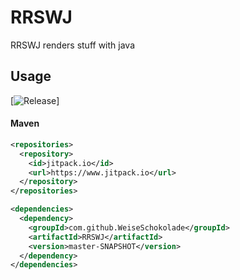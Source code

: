 # RRSWJ
RRSWJ renders stuff with java

## Usage
[![Release](https://jitpack.io/v/WeiseSchokolade/RRSWJ.svg)]
#### Maven
```xml
<repositories>
  <repository>
    <id>jitpack.io</id>
    <url>https://www.jitpack.io</url>
  </repository>
</repositories>
```
```xml
<dependencies>
  <dependency>
    <groupId>com.github.WeiseSchokolade</groupId>
    <artifactId>RRSWJ</artifactId>
    <version>master-SNAPSHOT</version>
  </dependency>
</dependencies>
```
